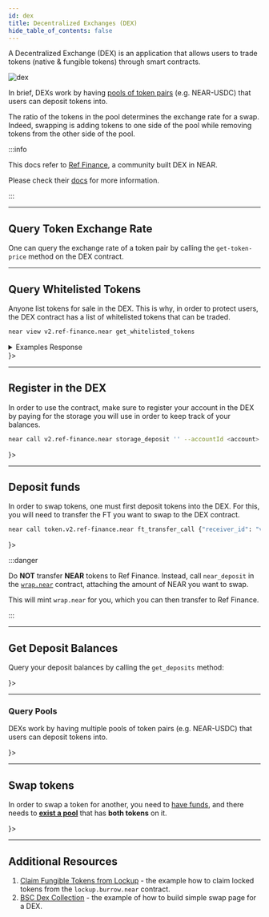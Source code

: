 ```yaml
---
id: dex
title: Decentralized Exchanges (DEX)
hide_table_of_contents: false
---
```

























A Decentralized Exchange (DEX) is an application that allows users to trade tokens (native & fungible tokens) through smart contracts.

![dex](/docs/primitives/dex.png)

In brief, DEXs work by having [pools of token pairs](https://guide.ref.finance/products/overview/pooling) (e.g. NEAR-USDC) that users can deposit tokens into.

The ratio of the tokens in the pool determines the exchange rate for a swap. Indeed, swapping is adding tokens to one side of the pool while removing tokens from the other side of the pool.

:::info

This docs refer to [Ref Finance](https://www.ref.finance/), a community built DEX in NEAR.

Please check their [docs](https://guide.ref.finance/developers-1/cli-trading) for more information.

:::

---

## Query Token Exchange Rate
One can query the exchange rate of a token pair by calling the `get-token-price` method on the DEX contract.

<Tabs groupId="code-tabs">
  <TabItem value="🌐 WebApp" label="🌐 WebApp">
    <WebAppGetPrice />
  </TabItem>
</Tabs>

---

## Query Whitelisted Tokens
Anyone list tokens for sale in the DEX. This is why, in order to protect users, the DEX contract has a list of whitelisted tokens that can be traded.

<Tabs groupId="code-tabs">
  <TabItem value="🖥️ CLI" label="🖥️ CLI">

```bash
near view v2.ref-finance.near get_whitelisted_tokens
```
<details>
<summary> Examples Response </summary>

```bash
  'wrap.near',
  'usdt.tether-token.near',
  'berryclub.ek.near',
  'farm.berryclub.ek.near',
  'token.v2.ref-finance.near',
  'token.paras.near',
  'marmaj.tkn.near',
  'meta-pool.near',
  ...
```

</details>

  </TabItem>
  <TabItem value="Lantstool" label={<LantstoolLabel />}>
    <LantstoolGetWithelistedTokens/>
  </TabItem>
</Tabs>



---

## Register in the DEX
In order to use the contract, make sure to register your account in the DEX by paying for the storage you will use in order to keep track of your balances.

<Tabs groupId="code-tabs">
  <TabItem value="🖥️ CLI" label="🖥️ CLI">

```bash
near call v2.ref-finance.near storage_deposit '' --accountId <account> --amount 0.1
```

</TabItem>
  <TabItem value="Lantstool" label={<LantstoolLabel />}>
    <TryOutOnLantstool path="docs/2.build/5.primitives/dex/register-dex.json" />
  </TabItem>


</Tabs>

---

## Deposit funds

In order to swap tokens, one must first deposit tokens into the DEX. For this, you will need to transfer the FT you want to swap to the DEX contract.

<Tabs groupId="code-tabs">
  <TabItem value="🖥️ CLI" label="🖥️ CLI">

```bash
near call token.v2.ref-finance.near ft_transfer_call {"receiver_id": "v2.ref-finance.near", "amount": "1000000000000", "msg": ""} --gas 300000000000000 --depositYocto 1 --accountId <account>
```

</TabItem>
  <TabItem value="Lantstool" label={<LantstoolLabel />}>
    <TryOutOnLantstool path="docs/2.build/5.primitives/dex/deposit-funds.json" />
  </TabItem>
</Tabs>

:::danger

Do **NOT** transfer **NEAR** tokens to Ref Finance. Instead, call `near_deposit` in the [`wrap.near`](https://nearblocks.io/address/wrap.near) contract, attaching the amount of NEAR you want to swap.

This will mint `wrap.near` for you, which you can then transfer to Ref Finance.

:::

---

## Get Deposit Balances

Query your deposit balances by calling the `get_deposits` method:

<Tabs groupId="code-tabs">
  <TabItem value="🌐 WebApp" label="🌐 WebApp">
    <WebAppGetDepositBalances />
  </TabItem>
  <TabItem value="🖥️ CLI" label="🖥️ CLI">
    <CLIGetDepositBalances />
  </TabItem>
  <TabItem value="Lantstool" label={<LantstoolLabel />}>
    <LantstoolGetDepositBalances/>
  </TabItem>
  <TabItem value="📄 Contract" label="📄 Contract">
    <SmartContractGetDepositBalances />
  </TabItem>
</Tabs>

---

### Query Pools

DEXs work by having multiple pools of token pairs (e.g. NEAR-USDC) that users can deposit tokens into.

<Tabs groupId="code-tabs">
  <TabItem value="🌐 WebApp" label="🌐 WebApp">
    <WebAppGetPools />
  </TabItem>
  <TabItem value="🖥️ CLI" label="🖥️ CLI">
    <CLIGetPools />
  </TabItem>
  <TabItem value="Lantstool" label={<LantstoolLabel />}>
    <LantstoolGetPools/>
  </TabItem>
  <TabItem value="📄 Contract" label="📄 Contract">
    <SmartContractGetPools />
  </TabItem>
</Tabs>

---

## Swap tokens
In order to swap a token for another, you need to [have funds](#deposit-funds), and there needs to [**exist a pool**](#query-pools) that has **both tokens** on it.

<Tabs groupId="code-tabs">
  <TabItem value="🌐 WebApp" label="🌐 WebApp">
    <WebAppSwap />
  </TabItem>
  <TabItem value="🖥️ CLI" label="🖥️ CLI">
    <CLISwap />
  </TabItem>
  <TabItem value="Lantstool" label={<LantstoolLabel />}>
    <LantstoolSwap/>
  </TabItem>
  <TabItem value="📄 Contract" label="📄 Contract">
    <SmartContractSwap />
  </TabItem>
</Tabs>

---

## Additional Resources

1. [Claim Fungible Tokens from Lockup](https://near.org/near/widget/ComponentDetailsPage?src=whtt.near/widget/Draft-0) - the example how to claim locked tokens from the `lockup.burrow.near` contract.
2. [BSC Dex Collection](https://near.org/near/widget/ComponentDetailsPage?src=bluebiu.near/widget/Bsc.Swap.Dex) - the example of how to build simple swap page for a DEX.

